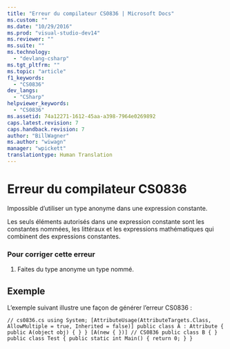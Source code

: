 ```yaml
---
title: "Erreur du compilateur CS0836 | Microsoft Docs"
ms.custom: ""
ms.date: "10/29/2016"
ms.prod: "visual-studio-dev14"
ms.reviewer: ""
ms.suite: ""
ms.technology: 
  - "devlang-csharp"
ms.tgt_pltfrm: ""
ms.topic: "article"
f1_keywords: 
  - "CS0836"
dev_langs: 
  - "CSharp"
helpviewer_keywords: 
  - "CS0836"
ms.assetid: 74a12271-1612-45aa-a398-7964e0269892
caps.latest.revision: 7
caps.handback.revision: 7
author: "BillWagner"
ms.author: "wiwagn"
manager: "wpickett"
translationtype: Human Translation
---
```

# Erreur du compilateur CS0836
Impossible d’utiliser un type anonyme dans une expression constante.  
  
 Les seuls éléments autorisés dans une expression constante sont les constantes nommées, les littéraux et les expressions mathématiques qui combinent des expressions constantes.  
  
### Pour corriger cette erreur  
  
1.  Faites du type anonyme un type nommé.  
  
## Exemple  
 L’exemple suivant illustre une façon de générer l’erreur CS0836 :  
  
```  
// cs0836.cs using System; [AttributeUsage(AttributeTargets.Class, AllowMultiple = true, Inherited = false)] public class A : Attribute { public A(object obj) { } } [A(new { })] // CS0836 public class B { } public class Test { public static int Main() { return 0; } }  
```